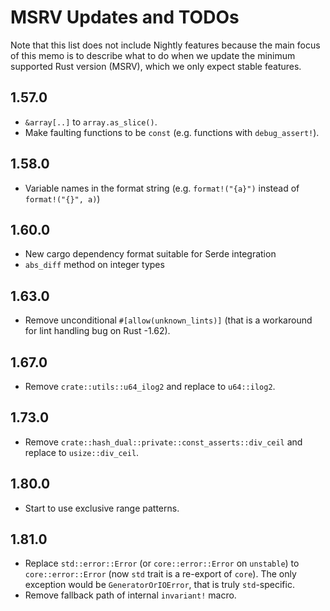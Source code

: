 # MSRV Updates and TODOs

Note that this list does not include Nightly features because the main focus of
this memo is to describe what to do when we update the minimum supported Rust
version (MSRV), which we only expect stable features.

## 1.57.0

*   `&array[..]` to `array.as_slice()`.
*   Make faulting functions to be `const` (e.g. functions with `debug_assert!`).

## 1.58.0

*   Variable names in the format string
    (e.g. `format!("{a}")` instead of `format!("{}", a)`)

## 1.60.0

*   New cargo dependency format suitable for Serde integration
*   `abs_diff` method on integer types

## 1.63.0

*   Remove unconditional `#[allow(unknown_lints)]`
    (that is a workaround for lint handling bug on Rust -1.62).

## 1.67.0

*   Remove `crate::utils::u64_ilog2` and replace to `u64::ilog2`.

## 1.73.0

*   Remove `crate::hash_dual::private::const_asserts::div_ceil` and
    replace to `usize::div_ceil`.

## 1.80.0

*   Start to use exclusive range patterns.

## 1.81.0

*   Replace `std::error::Error` (or `core::error::Error` on `unstable`)
    to `core::error::Error` (now `std` trait is a re-export of `core`).
    The only exception would be `GeneratorOrIOError`, that is truly
    `std`-specific.
*   Remove fallback path of internal `invariant!` macro.
